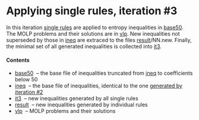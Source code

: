 Applying single rules, iteration \#3
====================================

In this iteration [single rules](../rules.txt) are applied to entropy 
inequalities in [base50](base50.txt). The MOLP problems and their
solutions are in [vlp](vlp). New inequalities not superseded by those in 
[ineq](ineq.txt) are extraced to the files [result](result)/NN.new.
Finally, the minimal set of all generated inequalities is collected into
[it3](it3.txt).

<!--
#### Not fully processed

Due to their complexity, problems #05, #23, and #49 have only partial results.
-->

#### Contents

* [base50](base50.txt) &nbsp;&ndash; the base file of inequalities 
  truncated from [ineq](ineq.txt) to coefficients below 50
* [ineq](ineq.txt) &nbsp;&ndash; the base file of inequalities,
  identical to the one [generated by iteration #2](../../iter1/it1.txt)
* [it3](it3.txt) &nbsp;&ndash; new inequalities generated by all single rules
* [result](result) &nbsp;&ndash; new inequalities generated by individual rules
* [vlp](vlp) &nbsp;&ndash; MOLP problems and their solutions



